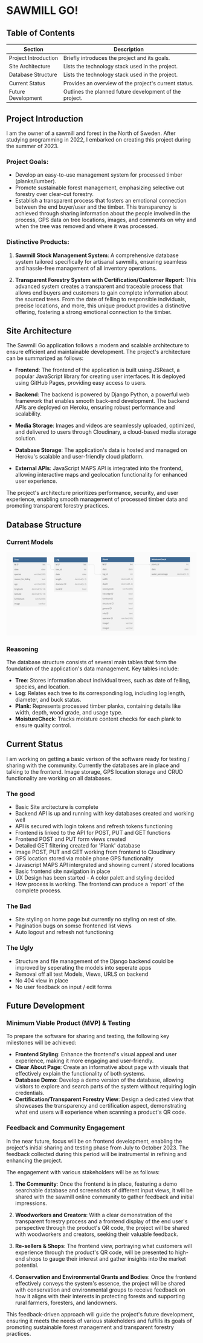 # SAWMILL GO! 

## Table of Contents

| Section | Description |
| ------- | ----------- |
| Project Introduction | Briefly introduces the project and its goals. |
| Site Architecture | Lists the technology stack used in the project. |
| Database Structure | Lists the technology stack used in the project. |
| Current Status | Provides an overview of the project's current status. |
| Future Development | Outlines the planned future development of the project. |

## Project Introduction

I am the owner of a sawmill and forest in the North of Sweden. After studying programming in 2022, I embarked on creating this project during the summer of 2023.

### Project Goals:

- Develop an easy-to-use management system for processed timber (planks/lumber).
- Promote sustainable forest management, emphasizing selective cut forestry over clear-cut forestry.
- Establish a transparent process that fosters an emotional connection between the end buyer/user and the timber. This transparency is achieved through sharing information about the people involved in the process, GPS data on tree locations, images, and comments on why and when the tree was removed and where it was processed.

### Distinctive Products:

1. **Sawmill Stock Management System**: A comprehensive database system tailored specifically for artisanal sawmills, ensuring seamless and hassle-free management of all inventory operations.

2. **Transparent Forestry System with Certification/Customer Report**: This advanced system creates a transparent and traceable process that allows end buyers and customers to gain complete information about the sourced trees. From the date of felling to responsible individuals, precise locations, and more, this unique product provides a distinctive offering, fostering a strong emotional connection to the timber.


## Site Architecture

The Sawmill Go application follows a modern and scalable architecture to ensure efficient and maintainable development. The project's architecture can be summarized as follows:

- **Frontend**: The frontend of the application is built using JSReact, a popular JavaScript library for creating user interfaces. It is deployed using GitHub Pages, providing easy access to users.

- **Backend**: The backend is powered by Django Python, a powerful web framework that enables smooth back-end development. The backend APIs are deployed on Heroku, ensuring robust performance and scalability.

- **Media Storage**: Images and videos are seamlessly uploaded, optimized, and delivered to users through Cloudinary, a cloud-based media storage solution.

- **Database Storage**: The application's data is hosted and managed on Heroku's scalable and user-friendly cloud platform.

- **External APIs**: JavaScript MAPS API is integrated into the frontend, allowing interactive maps and geolocation functionality for enhanced user experience.

The project's architecture prioritizes performance, security, and user experience, enabling smooth management of processed timber data and promoting transparent forestry practices.


## Database Structure
### Current Models
![Database Structure](../mill/src/media/images/database_structure.png)
### Reasoning
The database structure consists of several main tables that form the foundation of the application's data management. Key tables include:

- **Tree**: Stores information about individual trees, such as date of felling, species, and location.
- **Log**: Relates each tree to its corresponding log, including log length, diameter, and buck status.
- **Plank**: Represents processed timber planks, containing details like width, depth, wood grade, and usage type.
- **MoistureCheck**: Tracks moisture content checks for each plank to ensure quality control.



## Current Status
I am working on getting a basic verison of the software ready for testing / sharing with the community. Currently the databases are in place and talking to the frontend. Image storage, GPS location storage and CRUD functionality are working on all databases.

### The good  
- Basic Site arcitecture is complete  
- Backend API is up and running with key databases created and working well
- API is secured with login tokens and refresh tokens functioning
- Frontend is linked to the API for POST, PUT and GET functions 
- Frontend POST and PUT form views created
- Detailed GET filtering created for 'Plank' database
- Image POST, PUT and GET working from frontend to Cloudinary
- GPS location stored via mobile phone GPS functionality
- Javascript MAPS API intergrated and showing current / stored locations
- Basic frontend site navigation in place
- UX Design has been started - A color palett and styling decided
- How process is working. The frontend can produce a 'report' of the complete process. 

### The Bad
- Site styling on home page but currently no styling on rest of site.
- Pagination bugs on somse frontened list views
- Auto logout and refresh not functioning



### The Ugly
- Structure and file management of the Django backend could be improved by seperating the models into seperate apps
- Removal off all test Models, Views, URLS on backend
- No 404 view in place
- No user feedback on input / edit forms


## Future Development

### Minimum Viable Product (MVP) & Testing

To prepare the software for sharing and testing, the following key milestones will be achieved:

- **Frontend Styling**: Enhance the frontend's visual appeal and user experience, making it more engaging and user-friendly.
- **Clear About Page**: Create an informative about page with visuals that effectively explain the functionality of both systems.
- **Database Demo**: Develop a demo version of the database, allowing visitors to explore and search parts of the system without requiring login credentials.
- **Certification/Transparent Forestry View**: Design a dedicated view that showcases the transparency and certification aspect, demonstrating what end users will experience when scanning a product's QR code.

### Feedback and Community Engagement

In the near future, focus will be on frontend development, enabling the project's initial sharing and testing phase from July to October 2023. The feedback collected during this period will be instrumental in refining and enhancing the project.

The engagement with various stakeholders will be as follows:

1. **The Community**: Once the frontend is in place, featuring a demo searchable database and screenshots of different input views, it will be shared with the sawmill online community to gather feedback and initial impressions.

2. **Woodworkers and Creators**: With a clear demonstration of the transparent forestry process and a frontend display of the end user's perspective through the product's QR code, the project will be shared with woodworkers and creators, seeking their valuable feedback.

3. **Re-sellers & Shops**: The frontend view, portraying what customers will experience through the product's QR code, will be presented to high-end shops to gauge their interest and gather insights into the market potential.

4. **Conservation and Environmental Grants and Bodies**: Once the frontend effectively conveys the system's essence, the project will be shared with conservation and environmental groups to receive feedback on how it aligns with their interests in protecting forests and supporting rural farmers, foresters, and landowners.

This feedback-driven approach will guide the project's future development, ensuring it meets the needs of various stakeholders and fulfills its goals of promoting sustainable forest management and transparent forestry practices.




